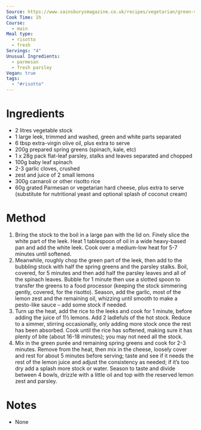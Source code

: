 ```yaml
---
Source: https://www.sainsburysmagazine.co.uk/recipes/vegetarian/green-veg-risotto
Cook Time: 1h
Course:
  - main
Meal type:
  - risotto
  - fresh
Servings: "4"
Unusual Ingredients:
  - parmesan
  - fresh parsley
Vegan: true
tags:
  - "#risotto"
---
```

# Ingredients

- 2 litres vegetable stock
- 1 large leek, trimmed and washed, green and white parts separated
- 6 tbsp extra-virgin olive oil, plus extra to serve
- 200g prepared spring greens (spinach, kale, etc)
- 1 x 28g pack flat-leaf parsley, stalks and leaves separated and chopped
- 100g baby leaf spinach
- 2-3 garlic cloves, crushed
- zest and juice of 2 small lemons
- 300g carnaroli or other risotto rice
- 60g grated Parmesan or vegetarian hard cheese, plus extra to serve (substitute for nutritional yeast and optional splash of coconut cream)

# Method

1. Bring the stock to the boil in a large pan with the lid on. Finely slice the white part of the leek. Heat 1 tablespoon of oil in a wide heavy-based pan and add the white leek. Cook over a medium-low heat for 5-7 minutes until softened.
2. Meanwhile, roughly chop the green part of the leek, then add to the bubbling stock with half the spring greens and the parsley stalks. Boil, covered, for 5 minutes and then add half the parsley leaves and all of the spinach leaves. Bubble for 1 minute then use a slotted spoon to transfer the greens to a food processor (keeping the stock simmering gently, covered, for the risotto). Season, add the garlic, most of the lemon zest and the remaining oil, whizzing until smooth to make a pesto-like sauce – add some stock if needed.
3. Turn up the heat, add the rice to the leeks and cook for 1 minute, before adding the juice of 1½ lemons. Add 2 ladlefuls of the hot stock. Reduce to a simmer, stirring occasionally, only adding more stock once the rest has been absorbed. Cook until the rice has softened, making sure it has plenty of bite (about 16-18 minutes); you may not need all the stock.
4. Mix in the green purée and remaining spring greens and cook for 2-3 minutes. Remove from the heat, then mix in the cheese, loosely cover and rest for about 5 minutes before serving; taste and see if it needs the rest of the lemon juice and adjust the consistency as needed; if it’s too dry add a splash more stock or water. Season to taste and divide between 4 bowls, drizzle with a little oil and top with the reserved lemon zest and parsley.

# Notes

- None